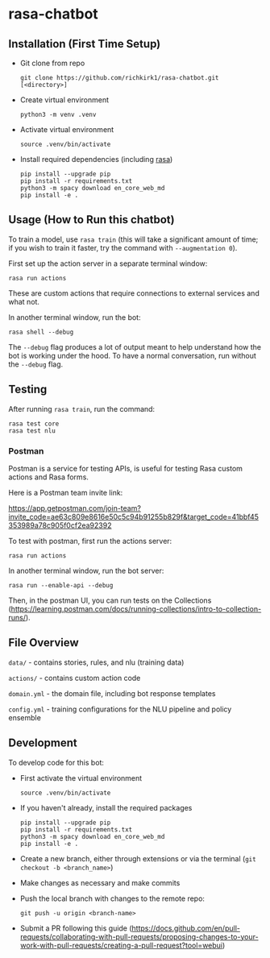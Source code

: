 # rasa-chatbot

## Installation (First Time Setup)

- Git clone from repo

    ```{bash}
    git clone https://github.com/richkirk1/rasa-chatbot.git [<directory>]
    ```

- Create virtual environment

    ```{bash}
    python3 -m venv .venv
    ```

- Activate virtual environment

    ```{bash}
    source .venv/bin/activate
    ```

- Install required dependencies (including [rasa](https://rasa.com/docs/rasa/installation/installing-rasa-open-source/))

    ```{bash}
    pip install --upgrade pip
    pip install -r requirements.txt
    python3 -m spacy download en_core_web_md
    pip install -e .
    ```

## Usage (How to Run this chatbot)

To train a model, use `rasa train` (this will take a significant amount of time; if you wish to train it faster, try the command with `--augmentation 0`).

First set up the action server in a separate terminal window:

```{bash}
rasa run actions
```

These are custom actions that require connections to external services and what not.

In another terminal window, run the bot:

```{bash}
rasa shell --debug
```

The `--debug` flag produces a lot of output meant to help understand how the bot is working under the hood. To have a normal conversation, run without the `--debug` flag.

## Testing

After running `rasa train`, run the command:

```{bash}
rasa test core
rasa test nlu
```

### Postman

Postman is a service for testing APIs, is useful for testing Rasa custom actions and Rasa forms.

Here is a Postman team invite link:

<https://app.getpostman.com/join-team?invite_code=ae63c809e8616e50c5c94b91255b829f&target_code=41bbf45353989a78c905f0cf2ea92392>

To test with postman, first run the actions server:

```{bash}
rasa run actions
```

In another terminal window, run the bot server:

```{bash}
rasa run --enable-api --debug
```

Then, in the postman UI, you can run tests on the Collections (<https://learning.postman.com/docs/running-collections/intro-to-collection-runs/>).

## File Overview

`data/` - contains stories, rules, and nlu (training data)

`actions/` - contains custom action code

`domain.yml` - the domain file, including bot response templates

`config.yml` - training configurations for the NLU pipeline and policy ensemble

## Development

To develop code for this bot:

- First activate the virtual environment

    ```{bash}
    source .venv/bin/activate
    ```

- If you haven't already, install the required packages

    ```{bash}
    pip install --upgrade pip
    pip install -r requirements.txt
    python3 -m spacy download en_core_web_md
    pip install -e .
    ```

- Create a new branch, either through extensions or via the terminal (`git checkout -b <branch_name>`)

- Make changes as necessary and make commits

- Push the local branch with changes to the remote repo:

    ```{bash}
    git push -u origin <branch-name>
    ```

- Submit a PR following this guide (<https://docs.github.com/en/pull-requests/collaborating-with-pull-requests/proposing-changes-to-your-work-with-pull-requests/creating-a-pull-request?tool=webui>)
